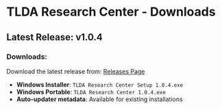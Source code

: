 # TLDA Research Center - Downloads

## Latest Release: v1.0.4

### Downloads:
Download the latest release from: [Releases Page](https://github.com/${RELEASE_REPO}/releases/latest)

- **Windows Installer**: `TLDA Research Center Setup 1.0.4.exe`
- **Windows Portable**: `TLDA Research Center 1.0.4.exe`
- **Auto-updater metadata**: Available for existing installations

